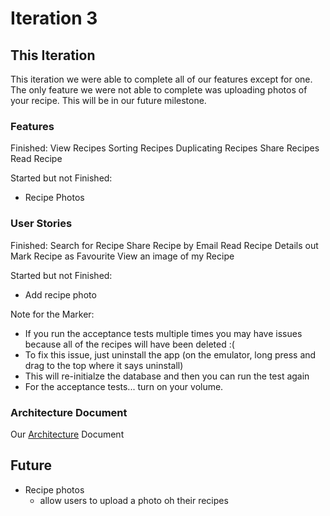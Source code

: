 # Iteration 3

## This Iteration
This iteration we were able to complete all of our features except for one. The only feature we were not able to complete was uploading photos of your recipe. This will be in our future milestone.

### Features
Finished:
View Recipes
Sorting Recipes
Duplicating Recipes
Share Recipes
Read Recipe

Started but not Finished:
- Recipe Photos


### User Stories
Finished:
Search for Recipe
Share Recipe by Email
Read Recipe Details out
Mark Recipe as Favourite
View an image of my Recipe

Started but not Finished:
- Add recipe photo

Note for the Marker:
- If you run the acceptance tests multiple times you may have issues because all of the recipes will have been deleted :(
- To fix this issue, just uninstall the app (on the emulator, long press and drag to the top where it says uninstall)
- This will re-initialze the database and then you can run the test again
- For the acceptance tests... turn on your volume.

### Architecture Document
Our [Architecture](https://code.cs.umanitoba.ca/comp3350-summer2019/cook-eBook/blob/develop/docs/Architecture.md) Document

## Future
- Recipe photos
    - allow users to upload a photo oh their recipes
